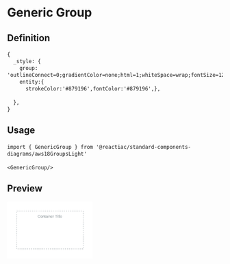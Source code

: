 # Generic Group

## Definition

```
{
  _style: {
    group: 'outlineConnect=0;gradientColor=none;html=1;whiteSpace=wrap;fontSize=12;fontStyle=0;strokeColor=#879196;fillColor=none;verticalAlign=top;align=center;fontColor=#879196;dashed=1;spacingTop=3;',
    entity:{
      strokeColor:'#879196',fontColor:'#879196',},
    
  },
}
```

## Usage

```
import { GenericGroup } from '@reactiac/standard-components-diagrams/aws18GroupsLight'

<GenericGroup/>
```

## Preview

<img src="./generic-group.png" width="200"/>
